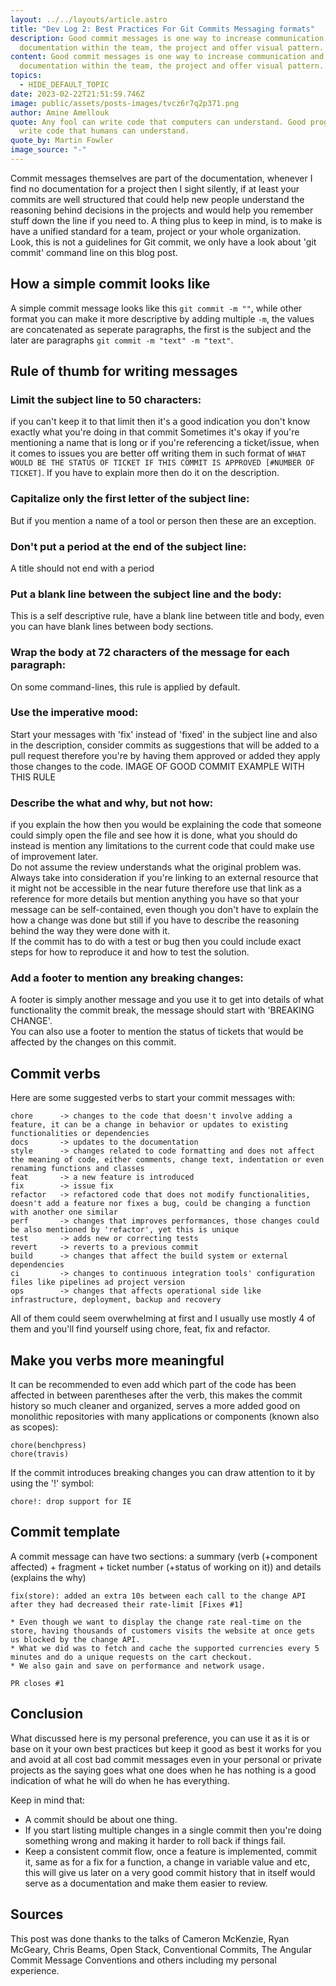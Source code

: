 ```yaml
---
layout: ../../layouts/article.astro
title: "Dev Log 2: Best Practices For Git Commits Messaging formats"
description: Good commit messages is one way to increase communication and
  documentation within the team, the project and offer visual pattern.
content: Good commit messages is one way to increase communication and
  documentation within the team, the project and offer visual pattern.
topics:
  - HIDE_DEFAULT_TOPIC
date: 2023-02-22T21:51:59.746Z
image: public/assets/posts-images/tvcz6r7q2p371.png
author: Amine Amellouk
quote: Any fool can write code that computers can understand. Good programmers
  write code that humans can understand.
quote_by: Martin Fowler
image_source: "-"
---
```

Commit messages themselves are part of the documentation, whenever I find no documentation for a project then I sight silently, if at least your commits are well structured that could help new people understand the reasoning behind decisions in the projects and would help you remember stuff down the line if you need to. A thing plus to keep in mind, is to make is have a unified standard for a team, project or your whole organization. \
Look, this is not a guidelines for Git commit, we only have a look about 'git commit' command line on this blog post.

## How a simple commit looks like

A simple commit message looks like this `git commit -m ""`, while other format you can make it more descriptive by adding multiple `-m`, the values are concatenated as seperate paragraphs, the first is the subject and the later are paragraphs `git commit -m "text" -m "text"`.

## Rule of thumb for writing messages

### Limit the subject line to 50 characters:

if you can't keep it to that limit then it's a good indication you don't know exactly what you're doing in that commit Sometimes it's okay if you're mentioning a name that is long or if you're referencing a ticket/issue, when it comes to issues you are better off writing them in such format of `WHAT WOULD BE THE STATUS OF TICKET IF THIS COMMIT IS APPROVED [#NUMBER OF TICKET]`. If you have to explain more then do it on the description.

### Capitalize only the first letter of the subject line:

But if you mention a name of a tool or person then these are an exception.

### Don't put a period at the end of the subject line:
A title should not end with a period

### Put a blank line between the subject line and the body:

This is a self descriptive rule, have a blank line between title and body, even you can have blank lines between body sections.

### Wrap the body at 72 characters of the message for each paragraph:
On some command-lines, this rule is applied by default.

### Use the imperative mood:

Start your messages with 'fix' instead of 'fixed' in the subject line and also in the description, consider commits as suggestions that will be added to a pull request therefore you're by having them approved or added they apply those changes to the code.
IMAGE OF GOOD COMMIT EXAMPLE WITH THIS RULE

### Describe the what and why, but not how:

if you explain the how then you would be explaining the code that someone could simply open the file and see how it is done, what you should do instead is mention any limitations to the current code that could make use of improvement later. \
Do not assume the review understands what the original problem was. \
Always take into consideration if you're linking to an external resource that it might not be accessible in the near future therefore use that link as a reference for more details but mention anything you have so that your message can be self-contained, even though you don't have to explain the how a change was done but still if you have to describe the reasoning behind the way they were done with it. \
If the commit has to do with a test or bug then you could include exact steps for how to reproduce it and how to test the solution.

### Add a footer to mention any breaking changes:

A footer is simply another message and you use it to get into details of what functionality the commit break, the message should start with 'BREAKING CHANGE'. \
You can also use a footer to mention the status of tickets that would be affected by the changes on this commit.

## Commit verbs

Here are some suggested verbs to start your commit messages with:

```
chore      -> changes to the code that doesn't involve adding a feature, it can be a change in behavior or updates to existing functionalities or dependencies
docs       -> updates to the documentation
style      -> changes related to code formatting and does not affect the meaning of code, either comments, change text, indentation or even renaming functions and classes
feat       -> a new feature is introduced
fix        -> issue fix
refactor   -> refactored code that does not modify functionalities, doesn't add a feature nor fixes a bug, could be changing a function with another one similar
perf       -> changes that improves performances, those changes could be also mentioned by 'refactor', yet this is unique
test       -> adds new or correcting tests
revert     -> reverts to a previous commit
build      -> changes that affect the build system or external dependencies
ci         -> changes to continuous integration tools' configuration files like pipelines ad project version
ops        -> changes that affects operational side like infrastructure, deployment, backup and recovery
```

All of them could seem overwhelming at first and I usually use mostly 4 of them and you'll find yourself using chore, feat, fix and refactor.

## Make you verbs more meaningful

It can be recommended to even add which part of the code has been affected in between parentheses after the verb, this makes the commit history so much cleaner and organized, serves a more added good on monolithic repositories with many applications or components (known also as scopes):

```
chore(benchpress)
chore(travis)
```

If the commit introduces breaking changes you can draw attention to it by using the '!' symbol:

```
chore!: drop support for IE
```

## Commit template

A commit message can have two sections: a summary (verb (+component affected) + fragment + ticket number (+status of working on it)) and details (explains the why)

```
fix(store): added an extra 10s between each call to the change API after they had decreased their rate-limit [Fixes #1]

* Even though we want to display the change rate real-time on the store, having thousands of customers visits the website at once gets us blocked by the change API.
* What we did was to fetch and cache the supported currencies every 5 minutes and do a unique requests on the cart checkout.
* We also gain and save on performance and network usage.

PR closes #1
```

## Conclusion

What discussed here is my personal preference, you can use it as it is or base on it your own best practices but keep it good as best it works for you and avoid at all cost bad commit messages even in your personal or private projects as the saying goes what one does when he has nothing is a good indication of what he will do when he has everything.

Keep in mind that:

* A commit should be about one thing.
* If you start listing multiple changes in a single commit then you're doing something wrong and making it harder to roll back if things fail.
* Keep a consistent commit flow, once a feature is implemented, commit it, same as for a fix for a function, a change in variable value and etc, this will give us later on a very good commit history that in itself would serve as a documentation and make them easier to review.

## Sources
This post was done thanks to the talks of Cameron McKenzie, Ryan McGeary, Chris Beams, Open Stack, Conventional Commits, The Angular Commit Message Conventions and others including my personal experience.